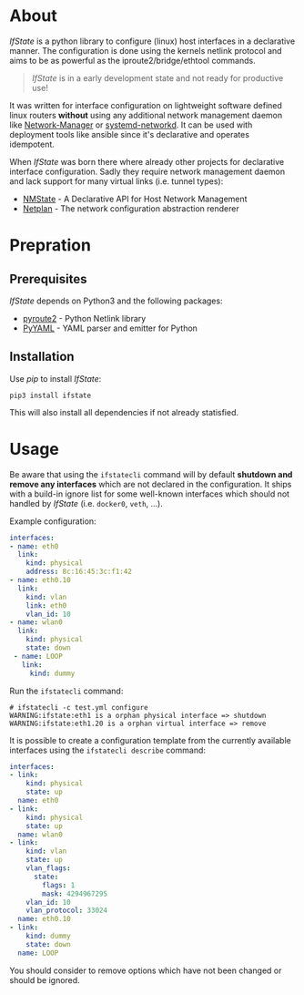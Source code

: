 # About

*IfState* is a python library to configure (linux) host interfaces in a declarative manner. The configuration is done using the kernels netlink protocol and aims to be as powerful as the iproute2/bridge/ethtool commands.

> *IfState* is in a early development state and not ready for productive use!

It was written for interface configuration on lightweight software defined linux routers **without** using any additional network management daemon like [Network-Manager](https://gitlab.freedesktop.org/NetworkManager/NetworkManager) or [systemd-networkd](https://www.freedesktop.org/software/systemd/man/systemd-networkd.service.html). It can be used with deployment tools like ansible since it's declarative and operates idempotent.

When *IfState* was born there where already other projects for declarative interface configuration. Sadly they require network management daemon and lack support for many virtual links (i.e. tunnel types):
- [NMState](https://nmstate.io) - A Declarative API for Host Network Management
- [Netplan](https://netplan.io) - The network configuration abstraction renderer



# Prepration

## Prerequisites

*IfState* depends on Python3 and the following packages:
- [pyroute2](https://pyroute2.org/) - Python Netlink library
- [PyYAML](https://pyyaml.org/) - YAML parser and emitter for Python


## Installation

Use *pip* to install *IfState*:

```
pip3 install ifstate
```

This will also install all dependencies if not already statisfied.


# Usage

Be aware that using the `ifstatecli` command will by default **shutdown and remove any interfaces** which are not declared in the configuration. It ships with a build-in ignore list for some well-known interfaces which should not handled by *IfState* (i.e. `docker0`, `veth`, ...).

Example configuration:

```yaml
interfaces:
- name: eth0
  link:
    kind: physical
    address: 8c:16:45:3c:f1:42
- name: eth0.10
  link:
    kind: vlan
    link: eth0
    vlan_id: 10
- name: wlan0
  link:
    kind: physical
    state: down
 - name: LOOP
   link:
     kind: dummy
```

Run the `ifstatecli` command:

```
# ifstatecli -c test.yml configure
WARNING:ifstate:eth1 is a orphan physical interface => shutdown
WARNING:ifstate:eth1.20 is a orphan virtual interface => remove
```

It is possible to create a configuration template from the currently available interfaces using the `ifstatecli describe` command:

```yaml
interfaces:
- link:
    kind: physical
    state: up
  name: eth0
- link:
    kind: physical
    state: up
  name: wlan0
- link:
    kind: vlan
    state: up
    vlan_flags:
      state:
        flags: 1
        mask: 4294967295
    vlan_id: 10
    vlan_protocol: 33024
  name: eth0.10
- link:
    kind: dummy
    state: down
  name: LOOP
```

You should consider to remove options which have not been changed or should be ignored.
